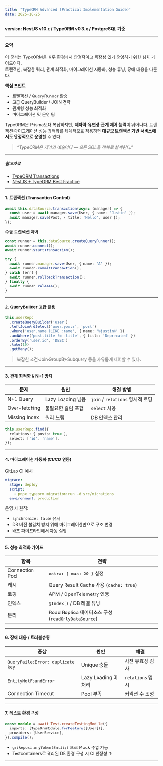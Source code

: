 ```yaml
---
title: "TypeORM Advanced (Practical Implementation Guide)"
date: 2025-10-25
---
```


**version: NestJS v10.x / TypeORM v0.3.x / PostgreSQL 기준**

---

#### 요약

이 문서는 TypeORM을 실무 환경에서 안정적이고 확장성 있게 운영하기 위한 심화 가이드이다.  
트랜잭션, 복잡한 쿼리, 관계 최적화, 마이그레이션 자동화, 성능 튜닝, 장애 대응을 다룬다.

**핵심 포인트**
- 트랜잭션 / QueryRunner 활용
- 고급 QueryBuilder / JOIN 전략
- 관계형 성능 최적화
- 마이그레이션 및 운영 팁

TypeORM은 Prisma보다 복잡하지만, **제어력·유연성·관계 제어 능력**이 뛰어나다.
트랜잭션·마이그레이션·성능 최적화를 체계적으로 적용하면
**대규모 트랜잭션 기반 서비스에서도 안정적으로 운영**할 수 있다.

> *“TypeORM은 제어의 예술이다 — 모든 SQL을 객체로 설계한다.”*
---

##### 참고자료
- [TypeORM Transactions](https://typeorm.io/#/transactions)
- [NestJS + TypeORM Best Practice](https://docs.nestjs.com/techniques/database)

---

#### 1. 트랜잭션 (Transaction Control)

```ts
await this.dataSource.transaction(async (manager) => {
  const user = await manager.save(User, { name: 'Justin' });
  await manager.save(Post, { title: 'Hello', user });
});
```

**수동 트랜잭션 제어**

```ts
const runner = this.dataSource.createQueryRunner();
await runner.connect();
await runner.startTransaction();

try {
  await runner.manager.save(User, { name: 'A' });
  await runner.commitTransaction();
} catch (err) {
  await runner.rollbackTransaction();
} finally {
  await runner.release();
}
```

---

#### 2. QueryBuilder 고급 활용

```ts
this.userRepo
  .createQueryBuilder('user')
  .leftJoinAndSelect('user.posts', 'post')
  .where('user.name ILIKE :name', { name: '%justin%' })
  .andWhere('post.title != :title', { title: 'Deprecated' })
  .orderBy('user.id', 'DESC')
  .take(10)
  .getMany();
```

> 복잡한 조건·Join·GroupBy·Subquery 등을 자유롭게 제어할 수 있다.

---

#### 3. 관계 최적화 & N+1 방지

| 문제            | 원인              | 해결 방법                       |
| ------------- | --------------- | --------------------------- |
| N+1 Query     | Lazy Loading 남용 | `join` / `relations` 명시적 로딩 |
| Over-fetching | 불필요한 컬럼 포함      | `select` 사용                 |
| Missing Index | 쿼리 느림           | DB 인덱스 관리                   |

```ts
this.userRepo.find({
  relations: { posts: true },
  select: ['id', 'name'],
});
```

---

#### 4. 마이그레이션 자동화 (CI/CD 연동)

GitLab CI 예시:

```yaml
migrate:
  stage: deploy
  script:
    - pnpx typeorm migration:run -d src/migrations
  environment: production
```

운영 시 원칙:

* `synchronize: false` 유지
* DB 버전 불일치 방지 위해 마이그레이션만으로 구조 변경
* 배포 파이프라인에서 자동 실행

---

#### 5. 성능 최적화 가이드

| 항목              | 전략                                           |
| --------------- | -------------------------------------------- |
| Connection Pool | `extra: { max: 20 }` 설정                      |
| 캐시              | Query Result Cache 사용 (`cache: true`)        |
| 로깅              | APM / OpenTelemetry 연동                       |
| 인덱스             | `@Index()` / DB 레벨 튜닝                        |
| 분리              | Read Replica 데이터소스 구성 (`readOnlyDataSource`) |

---

#### 6. 장애 대응 / 트러블슈팅

| 증상                                | 원인               | 해결             |
| --------------------------------- | ---------------- | -------------- |
| `QueryFailedError: duplicate key` | Unique 충돌        | 사전 유효성 검사      |
| `EntityNotFoundError`             | Lazy Loading 미처리 | `relations` 명시 |
| Connection Timeout                | Pool 부족          | 커넥션 수 조정       |

---

#### 7. 테스트 환경 구성

```ts
const module = await Test.createTestingModule({
  imports: [TypeOrmModule.forFeature([User])],
  providers: [UserService],
}).compile();
```

* `getRepositoryToken(Entity)` 으로 Mock 주입 가능
* Testcontainers로 격리된 DB 환경 구성 시 CI 안정성 ↑

---